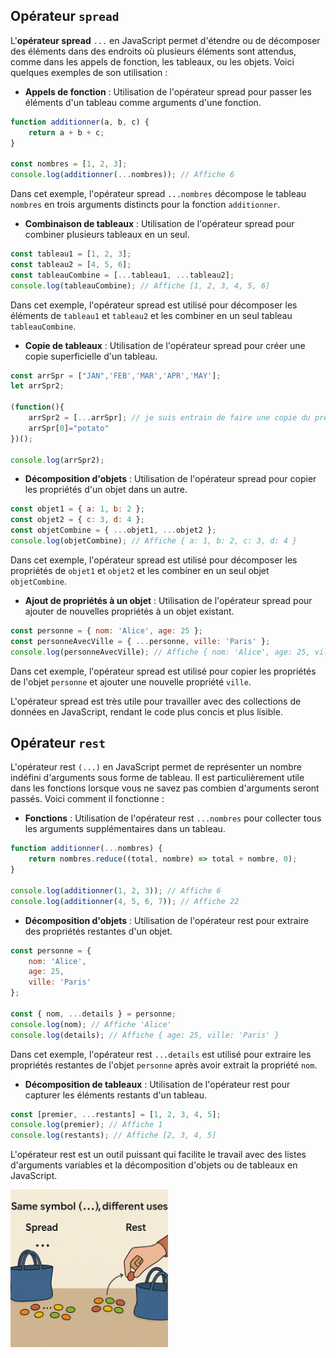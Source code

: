## Opérateur `spread`

L'**opérateur spread** `...` en JavaScript permet d'étendre ou de décomposer des éléments dans des endroits où plusieurs éléments sont attendus, comme dans les appels de fonction, les tableaux, ou les objets. Voici quelques exemples de son utilisation :

* **Appels de fonction** : Utilisation de l'opérateur spread pour passer les éléments d'un tableau comme arguments d'une fonction.

```js
function additionner(a, b, c) {
    return a + b + c;
}

const nombres = [1, 2, 3];
console.log(additionner(...nombres)); // Affiche 6
```

Dans cet exemple, l'opérateur spread `...nombres` décompose le tableau `nombres` en trois arguments distincts pour la fonction `additionner`.

* **Combinaison de tableaux** : Utilisation de l'opérateur spread pour combiner plusieurs tableaux en un seul.

```js
const tableau1 = [1, 2, 3];
const tableau2 = [4, 5, 6];
const tableauCombine = [...tableau1, ...tableau2];
console.log(tableauCombine); // Affiche [1, 2, 3, 4, 5, 6]
```

Dans cet exemple, l'opérateur spread est utilisé pour décomposer les éléments de `tableau1` et `tableau2` et les combiner en un seul tableau `tableauCombine`.

* **Copie de tableaux** : Utilisation de l'opérateur spread pour créer une copie superficielle d'un tableau.

```js
const arrSpr = ["JAN",'FEB','MAR','APR','MAY'];
let arrSpr2;

(function(){
    arrSpr2 = [...arrSpr]; // je suis entrain de faire une copie du premier tableau
    arrSpr[0]="potato"
})();

console.log(arrSpr2); 
```

* **Décomposition d'objets** : Utilisation de l'opérateur spread pour copier les propriétés d'un objet dans un autre.

```js
const objet1 = { a: 1, b: 2 };
const objet2 = { c: 3, d: 4 };
const objetCombine = { ...objet1, ...objet2 };
console.log(objetCombine); // Affiche { a: 1, b: 2, c: 3, d: 4 }
```

Dans cet exemple, l'opérateur spread est utilisé pour décomposer les propriétés de `objet1` et `objet2` et les combiner en un seul objet `objetCombine`.

* **Ajout de propriétés à un objet** : Utilisation de l'opérateur spread pour ajouter de nouvelles propriétés à un objet existant.

```js
const personne = { nom: 'Alice', age: 25 };
const personneAvecVille = { ...personne, ville: 'Paris' };
console.log(personneAvecVille); // Affiche { nom: 'Alice', age: 25, ville: 'Paris' }
```

Dans cet exemple, l'opérateur spread est utilisé pour copier les propriétés de l'objet `personne` et ajouter une nouvelle propriété `ville`.  

L'opérateur spread est très utile pour travailler avec des collections de données en JavaScript, rendant le code plus concis et plus lisible.

## Opérateur `rest`

L'opérateur rest `(...)` en JavaScript permet de représenter un nombre indéfini d'arguments sous forme de tableau. Il est particulièrement utile dans les fonctions lorsque vous ne savez pas combien d'arguments seront passés. Voici comment il fonctionne :

* **Fonctions** : Utilisation de l'opérateur rest `...nombres` pour collecter tous les arguments supplémentaires dans un tableau.

```js
function additionner(...nombres) {
    return nombres.reduce((total, nombre) => total + nombre, 0);
}

console.log(additionner(1, 2, 3)); // Affiche 6
console.log(additionner(4, 5, 6, 7)); // Affiche 22
```

* **Décomposition d'objets** : Utilisation de l'opérateur rest pour extraire des propriétés restantes d'un objet.

```js
const personne = {
    nom: 'Alice',
    age: 25,
    ville: 'Paris'
};

const { nom, ...details } = personne;
console.log(nom); // Affiche 'Alice'
console.log(details); // Affiche { age: 25, ville: 'Paris' }
```

Dans cet exemple, l'opérateur rest `...details` est utilisé pour extraire les propriétés restantes de l'objet `personne` après avoir extrait la propriété `nom`.

* **Décomposition de tableaux** : Utilisation de l'opérateur rest pour capturer les éléments restants d'un tableau.

```js
const [premier, ...restants] = [1, 2, 3, 4, 5];
console.log(premier); // Affiche 1
console.log(restants); // Affiche [2, 3, 4, 5]
```

L'opérateur rest est un outil puissant qui facilite le travail avec des listes d'arguments variables et la décomposition d'objets ou de tableaux en JavaScript.

<img src="./assets/spreadRest_illustration.png" width="50%" />